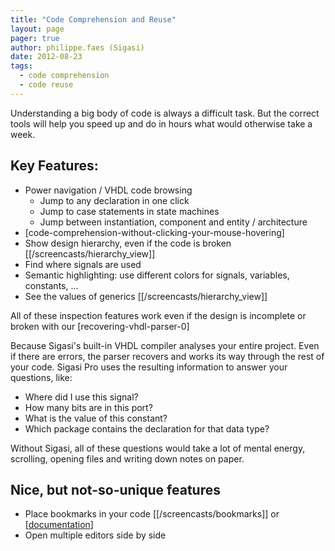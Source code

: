 ```yaml
---
title: "Code Comprehension and Reuse"
layout: page 
pager: true
author: philippe.faes (Sigasi)
date: 2012-08-23
tags: 
  - code comprehension
  - code reuse
---
```

Understanding a big body of code is always a difficult task. But the correct tools will help you speed up and do in hours what would otherwise take a week.

## Key Features:

* Power navigation / VHDL code browsing
	* Jump to any declaration in one click
	* Jump to case statements in state machines
	* Jump between instantiation, component and entity / architecture
* [code-comprehension-without-clicking-your-mouse-hovering]
* Show design hierarchy, even if the code is broken \[[/screencasts/hierarchy_view]\]
* Find where signals are used
* Semantic highlighting: use different colors for signals, variables, constants, ...
* See the values of generics \[[/screencasts/hierarchy_view]\]

All of these inspection features work even if the design is incomplete or broken with our [recovering-vhdl-parser-0]

Because Sigasi's built-in VHDL compiler analyses your entire project. Even if there are errors, the parser recovers and works its way through the rest of your code. Sigasi Pro uses the resulting information to answer your questions, like:
* Where did I use this signal?
* How many bits are in this port?
* What is the value of this constant? 
* Which package contains the declaration for that data type?

Without Sigasi, all of these questions would take a lot of mental energy, scrolling, opening files and writing down notes on paper. 

## Nice, but not-so-unique features

* Place bookmarks in your code \[[/screencasts/bookmarks]\] or \[[documentation](http://help.eclipse.org/juno/index.jsp?topic=%2Forg.eclipse.platform.doc.user%2FgettingStarted%2Fqs-37-3e.htm)\]
* Open multiple editors side by side
